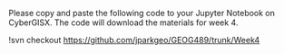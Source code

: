 Please copy and paste the following code to your Jupyter Notebook on CyberGISX. The code will download the materials for week 4.

!svn checkout https://github.com/jparkgeo/GEOG489/trunk/Week4
